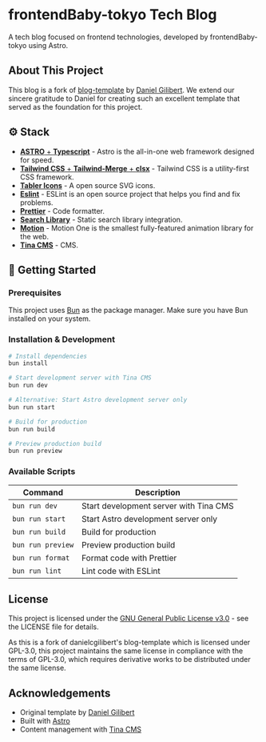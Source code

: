 # frontendBaby-tokyo Tech Blog

A tech blog focused on frontend technologies, developed by frontendBaby-tokyo using Astro.

## About This Project

This blog is a fork of [blog-template](https://github.com/danielcgilibert/blog-template) by [Daniel Gilibert](https://github.com/danielcgilibert). We extend our sincere gratitude to Daniel for creating such an excellent template that served as the foundation for this project.

## ⚙️ Stack

- [**ASTRO** + **Typescript**](https://astro.build/) - Astro is the all-in-one web framework designed for speed.
- [**Tailwind CSS** + **Tailwind-Merge** + **clsx**](https://tailwindcss.com/) - Tailwind CSS is a utility-first CSS framework.
- [**Tabler Icons**](https://tabler-icons.io/i/) - A open source SVG icons.
- [**Eslint**](https://eslint.org/) - ESLint is an open source project that helps you find and fix problems.
- [**Prettier**](https://prettier.io/) - Code formatter.
- [**Search Library**](https://pagefind.app/) - Static search library integration.
- [**Motion**](https://motion.dev/) - Motion One is the smallest fully-featured animation library for the web.
- [**Tina CMS**](https://tina.io/) - CMS.

## 🚀 Getting Started

### Prerequisites

This project uses [Bun](https://bun.sh/) as the package manager. Make sure you have Bun installed on your system.

### Installation & Development

```bash
# Install dependencies
bun install

# Start development server with Tina CMS
bun run dev

# Alternative: Start Astro development server only
bun run start

# Build for production
bun run build

# Preview production build
bun run preview
```

### Available Scripts

| Command | Description |
|---------|-------------|
| `bun run dev` | Start development server with Tina CMS |
| `bun run start` | Start Astro development server only |
| `bun run build` | Build for production |
| `bun run preview` | Preview production build |
| `bun run format` | Format code with Prettier |
| `bun run lint` | Lint code with ESLint |

## License

This project is licensed under the [GNU General Public License v3.0](LICENSE) - see the LICENSE file for details.

As this is a fork of danielcgilibert's blog-template which is licensed under GPL-3.0, this project maintains the same license in compliance with the terms of GPL-3.0, which requires derivative works to be distributed under the same license.

## Acknowledgements

- Original template by [Daniel Gilibert](https://github.com/danielcgilibert)
- Built with [Astro](https://astro.build/)
- Content management with [Tina CMS](https://tina.io/)
